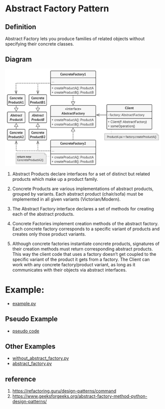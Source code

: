 # Abstract Factory Pattern

## Definition
Abstract Factory lets you produce families of related objects without specifying their concrete classes.

## Diagram
![alt text](pattern.png)

1. Abstract Products declare interfaces for a set of distinct but related products which make up a product family.

2. Concrete Products are various implementations of abstract products, grouped by variants. Each abstract product (chair/sofa) must be implemented in all given variants (Victorian/Modern).

3. The Abstract Factory interface declares a set of methods for creating each of the abstract products.

4. Concrete Factories implement creation methods of the abstract factory. Each concrete factory corresponds to a specific variant of products and creates only those product variants.

5. Although concrete factories instantiate concrete products, signatures of their creation methods must return corresponding abstract products. This way the client code that uses a factory doesn’t get coupled to the specific variant of the product it gets from a factory. The Client can work with any concrete factory/product variant, as long as it communicates with their objects via abstract interfaces.

# Example:
- [example.py](conceptual_example.py)

## Pseudo Example
- [pseudo code](pseudocode_example)

## Other Examples
- [without_abstract_factory.py](without_abstract_factory.py)
- [abstract_factory.py](abstract_factory.py) 

## reference
1. https://refactoring.guru/design-patterns/command
2. https://www.geeksforgeeks.org/abstract-factory-method-python-design-patterns/
